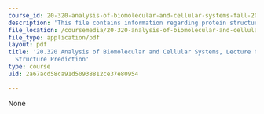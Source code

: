 ```yaml
---
course_id: 20-320-analysis-of-biomolecular-and-cellular-systems-fall-2012
description: 'This file contains information regarding protein structure prediction. '
file_location: /coursemedia/20-320-analysis-of-biomolecular-and-cellular-systems-fall-2012/2a67acd58ca91d50938812ce37e80954_MIT20_320F12_Tpc_5_Pred_Str.pdf
file_type: application/pdf
layout: pdf
title: '20.320 Analysis of Biomolecular and Cellular Systems, Lecture Notes: 5 Protein
  Structure Prediction'
type: course
uid: 2a67acd58ca91d50938812ce37e80954

---
```

None